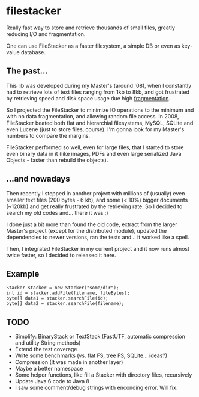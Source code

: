 # filestacker
Really fast way to store and retrieve thousands of small files, greatly reducing I/O and fragmentation.

One can use FileStacker as a faster filesystem, a simple DB or even as key-value database.

## The past...
This lib was developed during my Master's (around '08), when I constantly had to retrieve lots of text files ranging from 1kb to 8kb, and got frustrated by retrieving speed and disk space usage due high [fragmentation](https://en.wikipedia.org/wiki/Fragmentation_(computing)#Internal_fragmentation).

So I projected the FileStacker to minimize IO operations to the minimum and with no data fragmentation, and allowing random file access. In 2008, FileStacker beated both flat and hierarchial filesystems, MySQL, SQLite and even Lucene (just to store files, course). I'm gonna look for my Master's numbers to compare the margins.

FileStacker performed so well, even for large files, that I started to store even binary data in it (like images, PDFs and even large serialized Java Objects - faster than rebuild the objects).

## ...and nowadays
Then recently I stepped in another project with millions of (usually) even smaller text files (200 bytes - 6 kb), and some (< 10%) bigger documents (~120kb) and get really frustrated by the retrieving rate. So I decided to search my old codes and... there it was :)

I done just a bit more than found the old code, extract from the larger Master's project (except for the distributed module), updated the dependencies to newer versions, ran the tests and... it worked like a spell. 

Then, I integrated FileStacker in my current project and it now runs almost twice faster, so I decided to released it here. 

## Example

	Stacker stacker = new Stacker("some/dir");
	int id = stacker.addFile(filename, fileBytes);
	byte[] data1 = stacker.searchFile(id);
	byte[] data2 = stacker.searchFile(filename);

## TODO

* Simplify: BinaryStack or TextStack (FastUTF, automatic compression and utility String methods)
* Extend the test coverage
* Write some benchmarks (vs. flat FS, tree FS, SQLite... ideas?) 
* Compression (It was made in another layer)
* Maybe a better namespace
* Some helper functions, like fill a Stacker with directory files, recursively
* Update Java 6 code to Java 8
* I saw some comment/debug strings with enconding error. Will fix.
